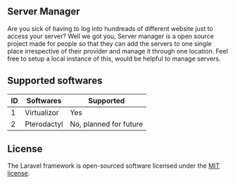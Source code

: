 ## Server Manager

Are you sick of having to log into hundreads of different website just to access your server? Well we got you, Server manager is a open source project made for people so that they can add the servers to one single place irrespective of their provider and manage it through one location. Feel free to setup a local instance of this, would be helpful to manage servers.

## Supported softwares

| ID  | Softwares   | Supported              |
| --- | ----------- | ---------------------- |
| 1   | Virtualizor | Yes                    |
| 2   | Pterodactyl | No, planned for future |

## License

The Laravel framework is open-sourced software licensed under the [MIT license](https://opensource.org/licenses/MIT).
